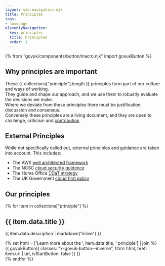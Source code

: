 ```yaml
---
layout: sub-navigation.njk
title: Principles
tags:
- homepage
eleventyNavigation:
  key: principles
  title: Principles
  order: 1
---
```

{% from "govuk/components/button/macro.njk" import govukButton %}

## Why principles are important
These {{ collections["principle"].length }} principles form part of our culture and ways of working. \
They guide and shape our approach, and we use them to robustly evaluate the decisions we make. \
Where we deviate from these principles there must be justification, discussion and consensus. \
Conversely these principles are a living document, and they are open to challenge, criticism and [contribution](https://github.com/UKHomeOffice/core-cloud).

## External Principles

While not specifically called out, external principles and guidance are taken into account.
This includes:

* The AWS [well architected framework](https://aws.amazon.com/architecture/well-architected/)
* The NCSC [cloud security guidence](https://www.ncsc.gov.uk/collection/cloud)
* The Home Office [DDaT strategy](https://www.gov.uk/government/publications/home-office-digital-data-and-technology-strategy-2024)
* The UK Government [cloud first policy](https://www.gov.uk/guidance/government-cloud-first-policy)


## Our principles

<div class="flex-items">

{% for item in collections["principle"] %}
  <div>
    <h2 class="govuk-heading-m govuk-!-font-size-27">{{ item.data.title }}</h2>
    <p class="govuk-body">{{ item.data.description | markdown("inline") }}</p>
    {% set html = ['Learn more<span class="no-presentation"> about the ', item.data.title, ' principle</span>'] | join %}
        {{ govukButton({
          classes: "x-govuk-button--inverse",
          html: html,
          href: item.url | url,
          isStartButton: false
        }) }}
  </div>
{% endfor %}
</div>
